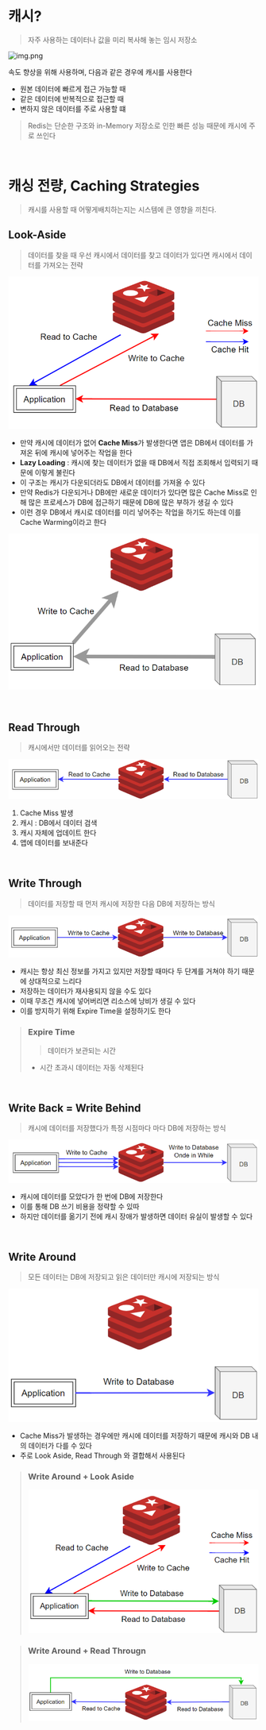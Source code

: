 # 캐시?

> 자주 사용하는 데이터나 값을 미리 복사해 놓는 임시 저장소

![img.png](캐시란?.png)

속도 향상을 위해 사용하며, 다음과 같은 경우에 캐시를 사용한다

* 원본 데이터에 빠르게 접근 가능할 때
* 같은 데이터에 반복적으로 접근할 때
* 변하지 않은 데이터를 주로 사용할 떄

> Redis는 단순한 구조와 in-Memory 저장소로 인한 빠른 성능 때문에 캐시에 주로 쓰인다

<br>

# 캐싱 전량, Caching Strategies

> 캐시를 사용할 때 어떻게배치하는지는 시스템에 큰 영향을 끼친다.

## Look-Aside

> 데이터를 찾을 때 우선 캐시에서 데이터를 찾고 데이터가 있다면 캐시에서 데이터를 가져오는 전략

![img.png](img/Look-Aside.png)

* 만약 캐시에 데이터가 없어 **Cache Miss**가 발생한다면 앱은 DB에서 데이터를 가져온 뒤에 캐시에 넣어주는 작업을 한다
* **Lazy Loading** : 캐시에 찾는 데이터가 없을 때 DB에서 직접 조회해서 입력되기 때문에 이렇게 불린다
* 이 구조는 캐시가 다운되더라도 DB에서 데이터를 가져올 수 있다
* 만약 Redis가 다운되거나 DB에만 새로운 데이터가 있다면 많은 Cache Miss로 인해 많은 프로세스가 DB에 접근하기 때문에 DB에 많은 부하가 생길 수 있다
* 이런 경우 DB에서 캐시로 데이터를 미리 넣어주는 작업을 하기도 하는데 이를 Cache Warming이라고 한다

![img.png](img/Cache%20Warming.png)

<br>

## Read Through

> 캐시에서만 데이터를 읽어오는 전략

![img.png](img/Read%20Trough.png)

1. Cache Miss 발생
2. 캐시 : DB에서 데이터 검색
3. 캐시 자체에 업데이트 한다
4. 앱에 데이터를 보내준다

<br>

## Write Through

> 데이터를 저장할 때 먼저 캐시에 저장한 다음 DB에 저장하는 방식

![img.png](img/Write%20Through.png)

* 캐시는 항상 최신 정보를 가지고 있지만 저장할 때마다 두 단계를 거쳐야 하기 때문에 상대적으로 느리다
* 저장하는 데이터가 재사용되지 않을 수도 있다
* 이때 무조건 캐시에 넣어버리면 리소스에 낭비가 생길 수 있다
* 이를 방지하기 위해 Expire Time을 설정하기도 한다

> ### Expire Time
>> 데이터가 보관되는 시간
> * 시간 초과시 데이터는 자동 삭제된다

<br>

## Write Back = Write Behind

> 캐시에 데이터를 저장했다가 특정 시점마다 마다 DB에 저장하는 방식

![img.png](img/Write%20Back.png)

* 캐시에 데이터를 모았다가 한 번에 DB에 저장한다
* 이를 통해 DB 쓰기 비용을 정략할 수 있따
* 하지만 데이터를 옮기기 전에 캐시 장애가 발생하면 데이터 유실이 발생할 수 있다

<br>

## Write Around

> 모든 데이터는 DB에 저장되고 읽은 데이터만 캐시에 저장되는 방식

![img.png](img/Write%20Around.png)

* Cache Miss가 발생하는 경우에만 캐시에 데이터를 저장하기 때문에 캐시와 DB 내의 데이터가 다를 수 있다
* 주로 Look Aside, Read Through 와 결합해서 사용된다

> ### Write Around + Look Aside
> ![img.png](img/Write%20Around%20+%20Look%20Aside.png)


> ### Write Around + Read Througn
> ![img.png](img/Write%20Around%20+%20Read%20Through.png)